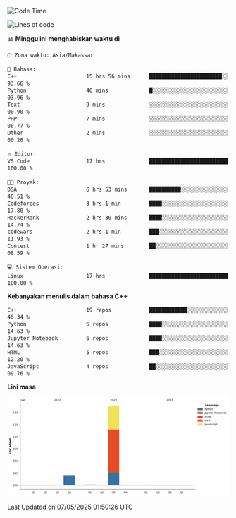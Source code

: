 <!--START_SECTION:waka-->
![Code Time](http://img.shields.io/badge/Code%20Time-195%20hrs%2032%20mins-blue)

![Lines of code](https://img.shields.io/badge/Sejak%20Hello%20World%20aku%20telah%20menulis-1.9%20million%20baris%20kode-blue)

📊 **Minggu ini menghabiskan waktu di** 

```text
🕑︎ Zona waktu: Asia/Makassar

💬 Bahasa: 
C++                      15 hrs 56 mins      ███████████████████████░░   93.66 % 
Python                   40 mins             █░░░░░░░░░░░░░░░░░░░░░░░░   03.96 % 
Text                     9 mins              ░░░░░░░░░░░░░░░░░░░░░░░░░   00.90 % 
PHP                      7 mins              ░░░░░░░░░░░░░░░░░░░░░░░░░   00.77 % 
Other                    2 mins              ░░░░░░░░░░░░░░░░░░░░░░░░░   00.26 % 

🔥 Editor: 
VS Code                  17 hrs              █████████████████████████   100.00 % 

🐱‍💻 Proyek: 
DSA                      6 hrs 53 mins       ██████████░░░░░░░░░░░░░░░   40.51 % 
Codeforces               3 hrs 1 min         ████░░░░░░░░░░░░░░░░░░░░░   17.80 % 
HackerRank               2 hrs 30 mins       ████░░░░░░░░░░░░░░░░░░░░░   14.74 % 
codewars                 2 hrs 1 min         ███░░░░░░░░░░░░░░░░░░░░░░   11.93 % 
Contest                  1 hr 27 mins        ██░░░░░░░░░░░░░░░░░░░░░░░   08.59 % 

💻 Sistem Operasi: 
Linux                    17 hrs              █████████████████████████   100.00 % 
```

**Kebanyakan menulis dalam bahasa C++** 

```text
C++                      19 repos            ████████████░░░░░░░░░░░░░   46.34 % 
Python                   6 repos             ████░░░░░░░░░░░░░░░░░░░░░   14.63 % 
Jupyter Notebook         6 repos             ████░░░░░░░░░░░░░░░░░░░░░   14.63 % 
HTML                     5 repos             ███░░░░░░░░░░░░░░░░░░░░░░   12.20 % 
JavaScript               4 repos             ██░░░░░░░░░░░░░░░░░░░░░░░   09.76 % 
```



**Lini masa**

![Lines of Code chart](https://raw.githubusercontent.com/yusuf601/yusuf601/main/assets/bar_graph.png)


 Last Updated on 07/05/2025 01:50:26 UTC
<!--END_SECTION:waka-->

